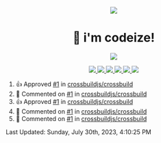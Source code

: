 <p align="center">
    <img src="https://avatars.githubusercontent.com/u/63158950?s=400&u=dd76c829ae30921e131dcbe7c830dc368e2d6e8a&v=4" />
</p>

<h1 align="center">
    👋 i'm codeize!
</h1>

<p align="center">
  <a href="https://skillicons.dev">
    <img align="center" src="https://skillicons.dev/icons?i=discord,bots,ts,nodejs,mysql,postgresql,react,nextjs,tailwindcss" />
  </a>
</p>

<p align="center">
  <a href="https://discord.com/users/668423998777982997">
    <img src="https://nocache.advaith.workers.dev?url=https://img.shields.io/endpoint?url=https://dev.discordprofiles.me/api/badge/status/668423998777982997?simple=true" />
    <img src="https://nocache.advaith.workers.dev?url=https://img.shields.io/endpoint?url=https://dev.discordprofiles.me/api/badge/vscode/668423998777982997" />
    <img src="https://nocache.advaith.workers.dev?url=https://img.shields.io/endpoint?url=https://dev.discordprofiles.me/api/badge/playing/668423998777982997" />
    <img src="https://nocache.advaith.workers.dev?url=https://img.shields.io/endpoint?url=https://dev.discordprofiles.me/api/badge/spotify/668423998777982997" />
    <img src="https://komarev.com/ghpvc/?username=codeize" />
    <img src="https://hits.link/hits?url=https%3A%2F%2Fgithub.com%2FCodeize" />
  </a>
</p>

<!--RECENT_ACTIVITY:start-->
1. 👍 Approved [#1](https://github.com/crossbuildjs/crossbuild/pull/1#pullrequestreview-1553521222) in [crossbuildjs/crossbuild](https://github.com/crossbuildjs/crossbuild)<br>
2. 💬 Commented on [#1](https://github.com/crossbuildjs/crossbuild/pull/1#discussion_r1278469262) in [crossbuildjs/crossbuild](https://github.com/crossbuildjs/crossbuild)<br>
3. 👍 Approved [#1](https://github.com/crossbuildjs/crossbuild/pull/1#pullrequestreview-1553519267) in [crossbuildjs/crossbuild](https://github.com/crossbuildjs/crossbuild)<br>
4. 💬 Commented on [#1](https://github.com/crossbuildjs/crossbuild/pull/1#discussion_r1278469127) in [crossbuildjs/crossbuild](https://github.com/crossbuildjs/crossbuild)<br>
5. 💬 Commented on [#1](https://github.com/crossbuildjs/crossbuild/pull/1#discussion_r1278468614) in [crossbuildjs/crossbuild](https://github.com/crossbuildjs/crossbuild)<br>
<!--RECENT_ACTIVITY:end-->

<!--RECENT_ACTIVITY:last_update-->
Last Updated: Sunday, July 30th, 2023, 4:10:25 PM
<!--RECENT_ACTIVITY:last_update_end-->
